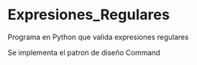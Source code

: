 # Expresiones_Regulares
Programa en Python que valida expresiones regulares

Se implementa el patron de diseño Command
